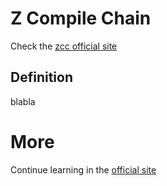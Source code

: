# Z Compile Chain

Check the [zcc official site](https://bruneo32.github.io/zcc/)

## Definition
blabla

# More
Continue learning in the [official site](https://bruneo32.github.io/zcc/)
